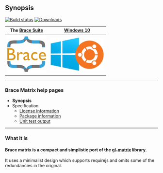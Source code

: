 ## Synopsis

[![Build status](https://ci.appveyor.com/api/projects/status/alvl9mr3q9bwkcw6?svg=true)](https://ci.appveyor.com/project/restarian/brace-matrix) [![Downloads](https://img.shields.io/npm/dm/brace_matrix.svg?svg=true)](https://npmjs.org/package/brace_matrix)

| **The [Brace Suite]** | **[Windows 10]**          |
|:---------------------:|:-------------------------:|
| ![Brace logo]         | ![Windows 10 logo]        |

[Brace Suite]: https://github.com/restarian/restarian/tree/master/brace/
[Windows 10]: https://query.prod.cms.rt.microsoft.com/cms/api/am/binary/RE1voQq

[Windows 10 logo]: https://raw.githubusercontent.com/restarian/restarian/master/doc/image/ubuntu_windows_logo.png
[Brace logo]: https://raw.githubusercontent.com/restarian/restarian/master/brace/doc/image/brace_logo_small.png

---
### Brace Matrix help pages
* **Synopsis**
* Specification
  * [License information](https://github.com/restarian/brace_matrix/blob/master/docs/specification/license_information.md)
  * [Package information](https://github.com/restarian/brace_matrix/blob/master/docs/specification/package_information.md)
  * [Unit test output](https://github.com/restarian/brace_matrix/blob/master/docs/specification/unit_test_output.md)

---

### What it is 
#### Brace matrix is a compact and simplistic port of the [gl-matrix](https://github.com/toji/gl-matrix) library.
It uses a minimalist design which supports requirejs and omits some of the redundancies in the original.


